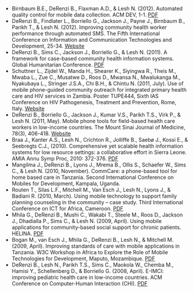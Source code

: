 - Birnbaum B.E., DeRenzi B., Flaxman A.D., & Lesh N. (2012). Automated quality control for mobile data collection. ACM DEV, 1-1. [PDF](http://homes.cs.washington.edu/~bderenzi/Papers/dev2012.pdf)
- DeRenzi B., Findlater L., Borriello G., Jackson J., Payne J., Birnbaum B., Parikh T., & Lesh N. (2012). Improving community health worker performance through automated SMS. The Fifth International Conference on Information and Communication Technologies and Development, 25-34. [Website](http://dl.acm.org/citation.cfm?id=2160677)
- DeRenzi B., Sims C., Jackson J., Borriello G., & Lesh N. (2011). A framework for case-based community health information systems. Global Humanitarian Conference. [PDF](http://homes.cs.washington.edu/~bderenzi/Papers/derenzi_ghtc2011.pdf)
- Schuttner L., Zijdel W., Manda H., Shearer K., Siyingwa R., Theis M., Mwaba L., Zue C., Musatwe D., Roos D., Mwansa N., Mwalukanga M., Nyakubaya L., Stringer J.S.A., Chi B.H., & Chintu N. (2011, July). Use of mobile phone-guided community outreach for integrated primary health care and HIV services in Zambia. Poster TUPE444, Sixth IAS Conference on HIV Pathogenesis, Treatment and Prevention, Rome, Italy. [Website](http://pag.ias2011.org/Abstracts.aspx?AID=3308)
- DeRenzi B., Borriello G., Jackson J., Kumar V.S., Parikh T.S., Virk P., & Lesh N. (2011, May). Mobile phone tools for field-based health care workers in low-income countries. The Mount Sinai Journal of Medicine, 78(3), 406-418. [Website](http://www.ncbi.nlm.nih.gov/pubmed/21598267)
- Braa J., Kanter A.S., Lesh N., Crichton R., Jolliffe B., Saebø J., Kossi E., & Seebregts C.J., (2010). Comprehensive yet scalable health information systems for low resource settings: a collaborative effort in Sierra Leone. AMIA Annu Symp Proc, 2010: 372-376. [PDF](http://www.ncbi.nlm.nih.gov/pmc/articles/PMC3041283/)
- Mangilma J., DeRenzi B., Lyons J., Mrema B., Ollis S., Schaefer W., Sims C., & Lesh N. (2010, November). CommCare: a phone-based tool for home based care in Tanzania. Second International Conference on Mobiles for Development, Kampala, Uganda.
- Routen T., Silas L.F., Mitchell M., Van Esch J., Lesh N., Lyons J., & Badiani R. (2010, March). Using mobile technology to support family planning counseling in the community – case study. Third International Conference on ICT for Africa, Cameroon. [PDF](https://www.k4health.org/toolkits/communitybasedfp/using-mobile-technology-support-family-planning-counseling-community)
- Mhila G., DeRenzi B., Mushi C., Wakabi T., Steele M., Roos D., Jackson J., Dhadialla P., Sims C., & Lesh N. (2009, April). Using mobile applications for community-based social support for chronic patients. HELINA. [PDF](http://www.commcarehq.org/pdfs/mhila.pdf)
- Bogan M., van Esch J., Mhila G., DeRenzi B., Lesh N., & Mitchell M. (2009, April). Improving standards of care with mobile applications in Tanzania. W3C Workshop in Africa to Explore the Role of Mobile Technologies for Development, Maputo, Mozambique. [PDF](http://www.w3.org/2008/10/MW4D_WS/papers/dtree.pdf)
- DeRenzi B., Lesh N., Parikh T.S., Sims C., Maokola W., Chemba M., Hamisi Y., Schellenberg D., & Borriello  G. (2008, April). E-IMCI: improving pediatric health care in low-income countries. ACM Conference on Computer-Human Interaction (CHI). [PDF](http://homes.cs.washington.edu/~bderenzi/Papers/chi1104-bderenzi.pdf)
